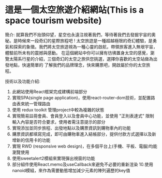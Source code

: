 # 這是一個太空旅遊介紹網站(This is a space tourism website)

簡介:
就算我們不抬頭仰望，星空也永遠注視著我們，等待著我們去發掘宇宙的奧秘。是時候來一段奇幻的星際旅程吧 !
太空旅遊是一種超越極限的奇幻體驗，是勇氣和探索的象徵。我們將太空旅遊視為一種心靈的啟航，帶領旅客進入無垠宇宙，體驗前所未有的震撼與感動。
在這個網站中你可以擁有彷彿置身太空的感覺，瀏覽太陽系行星的介紹，三個奇幻的太空之旅供您挑選，選擇你喜歡的太空站做為出發地點，快速簡單的
了解我們的品牌理念，快來購票吧，開啟屬於你的太空旅程。

技術以及功能介紹:
1. 此網站使用React框架完成建構前端部分
2. 實現SPA(single page application)，使用react-router-dom技術，並配置路由表來統一管理路由
3. 使用 redux toolkit 管理project中較為複雜的狀態
4. 實現簡易註冊會員、︀會員登入以及會員中心功能，並使用 "正則表達式" 限制輸入內容是否符合要求，使用者需注意提示的部分
5. 實現添加並同步旅程、︀出發地點以及購票資訊到購物車內的功能
6. 購票資訊都填寫完成，即可由購物車進入結帳部分，提供付款方式選擇以及新增新的信用卡的功能
7. 實現 RWD (responsive web design)，在多個平台上(手機、︀平板、︀電腦)均能瀏覽使用
8. 使用sweetalert2模組來實現彈出視窗的功能
9. 部分組件使用React.memo及useCallback來避免不必要的重新渲染
10.使用nanoid模組，來作為需要動態增加減少元素的陣列遍歷的key值
